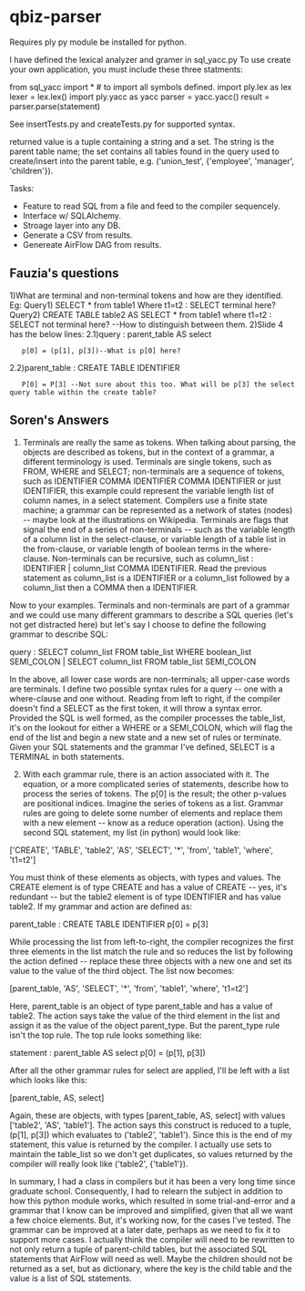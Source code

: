 # qbiz-parser

Requires ply py module be installed for python.

I have defined the lexical analyzer and gramer in sql_yacc.py
To use create your own application, you must include these three statments:

from sql_yacc import * # to import all symbols defined.
import ply.lex as lex
lexer = lex.lex()
import ply.yacc as yacc
parser = yacc.yacc()
result = parser.parse(statement)


See insertTests.py and createTests.py for supported syntax.

returned value is a tuple containing a string and a set.  The string is the parent table name; the set contains all tables found in the query used to create/insert into the parent table, e.g. ('union_test', {'employee', 'manager', 'children'}).

Tasks:
 * Feature to read SQL from a file and feed to the compiler sequencely.
 * Interface w/ SQLAlchemy.
 * Stroage layer into any DB.
 * Generate a CSV from results.
 * Genereate AirFlow DAG from results.

## Fauzia's questions

1)What are terminal and non-terminal tokens and how are they identified.
    Eg: Query1) SELECT * from table1 Where t1=t2 : SELECT terminal here?
          Query2) CREATE TABLE table2 AS SELECT * from table1 where t1=t2 : SELECT not terminal here?
     --How to distinguish between them.
2)Slide 4 has the below lines:
  2.1)query : parent_table AS select

       p[0] = (p[1], p[3])--What is p[0] here?

  2.2)parent_table : CREATE TABLE IDENTIFIER

       P[0] = P[3] --Not sure about this too. What will be p[3] the select query table within the create table?

## Soren's Answers
1) Terminals are really the same as tokens.  When talking about parsing, the objects are described as tokens, but in the context of a grammar, a different terminology is used.  Terminals are single tokens, such as FROM, WHERE and SELECT; non-terminals are a sequence of tokens, such as IDENTIFIER COMMA IDENTIFIER COMMA IDENTIFIER or just IDENTIFIER, this example could represent the variable length list of column names, in a select statement.  Compilers use a finite state machine; a grammar can be represented as a network of states (nodes) -- maybe look at the illustrations on Wikipedia.  Terminals are flags that signal the end of a series of non-terminals -- such as the variable length of a column list in the select-clause, or variable length of a table list in the from-clause, or variable length of boolean terms in the where-clause.  Non-terminals can be recursive, such as column_list : IDENTIFIER | column_list COMMA IDENTIFIER.  Read the previous statement as column_list is a IDENTIFIER or a column_list followed by a column_list then a COMMA then a IDENTIFIER.

Now to your examples.  Terminals and non-terminals are part of a grammar and we could use many different grammars to describe a SQL queries (let's not get distracted here) but let's say I choose to define the following grammar to describe SQL:

query : SELECT column_list FROM table_list WHERE boolean_list SEMI_COLON
         | SELECT column_list FROM table_list SEMI_COLON

In the above, all lower case words are non-terminals; all upper-case words are terminals.  I define two possible syntax rules for a query -- one with a where-clause and one without.   Reading from left to right, if the compiler doesn't find a SELECT as the first token, it will throw a syntax error.  Provided the SQL is well formed, as the compiler processes the table_list, it's on the lookout for either a WHERE or a SEMI_COLON, which will flag the end of the list and begin a new state and a new set of rules or terminate.  Given your SQL statements and the grammar I've defined, SELECT is a TERMINAL in both statements.

2) With each grammar rule, there is an action associated with it.  The equation, or a more complicated series of statements, describe how to process the series of tokens.  The p[0] is the result; the other p-values are positional indices.  Imagine the series of tokens as a list.  Grammar rules are going to delete some number of elements and replace them with a new element -- know as a reduce operation (action).  Using the second SQL statement, my list (in python) would look like:

['CREATE', 'TABLE', 'table2', 'AS', 'SELECT', '*', 'from', 'table1', 'where', 't1=t2']

You must think of these elements as objects, with types and values.  The CREATE element is of type CREATE and has a value of CREATE  -- yes, it's redundant -- but the table2 element is of type IDENTIFIER and has value table2.  If my grammar and action are defined as:

parent_table : CREATE TABLE IDENTIFIER
p[0] = p[3]

While processing the list from left-to-right, the compiler recognizes the first three elements in the list match the rule and so reduces the list by following the action defined -- replace these three objects with a new one and set its value to the value of the third object.  The list now becomes:

[parent_table, 'AS', 'SELECT', '*', 'from', 'table1', 'where', 't1=t2']

Here, parent_table is an object of type parent_table and has a value of table2.  The action says take the value of the third element in the list and assign it as the value of the object parent_type. But the parent_type rule isn't the top rule.  The top rule looks something like:

statement : parent_table AS select
 p[0] = (p[1], p[3])

After all the other grammar rules for select are applied, I'll be left with a list which looks like this:

[parent_table, AS, select]

Again, these  are objects, with types [parent_table, AS, select] with values ['table2', 'AS', 'table1'].  The action says this construct is reduced to a tuple, (p[1], p[3]) which evaluates to ('table2', 'table1').  Since this is the end of my statement, this value is returned by the compiler.  I actually use sets to maintain the table_list so we don't get duplicates, so values returned by the compiler will really look like ('table2', {'table1'}).    

In summary, I had a class in compilers but it has been a very long time since graduate school.  Consequently, I had to relearn the subject in addition to how this python module works, which resulted in some trial-and-error and a grammar that I know can be improved and simplified, given that all we want a few choice elements.  But, it's working now, for the cases I've tested.  The grammar can be improved at a later date, perhaps as we need to fix it to support more cases.  I actually think the compiler will need to be rewritten to not only return a tuple of parent-child tables, but the associated SQL statements that AirFlow will need as well.  Maybe the children should not be returned as a set, but as dictionary, where the key is the child table and the value is a list of SQL statements.

